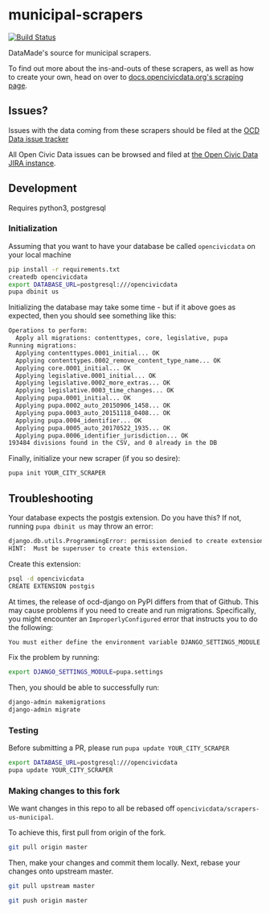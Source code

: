 municipal-scrapers
==================

[![Build Status](https://travis-ci.org/datamade/scrapers-us-municipal.svg?branch=v0.0.32)](https://travis-ci.org/datamade/scrapers-us-municipal)

DataMade's source for municipal scrapers.

To find out more about the ins-and-outs of these scrapers, as well as how to create your own, head on over to [docs.opencivicdata.org's scraping page](http://docs.opencivicdata.org/en/latest/scrape/index.html).

Issues?
-------

Issues with the data coming from these scrapers should be filed at the [OCD Data issue tracker](https://sunlight.atlassian.net/browse/DATA/)

All Open Civic Data issues can be browsed and filed at [the Open Civic Data JIRA instance](https://sunlight.atlassian.net/browse/OCD/).

## Development
Requires python3, postgresql

### Initialization
Assuming that you want to have your database be called `opencivicdata` on your local machine

```bash
pip install -r requirements.txt
createdb opencivicdata
export DATABASE_URL=postgresql:///opencivicdata
pupa dbinit us
```

Initializing the database may take some time - but if it above goes as expected, then you should see something like this:

```bash
Operations to perform:
  Apply all migrations: contenttypes, core, legislative, pupa
Running migrations:
  Applying contenttypes.0001_initial... OK
  Applying contenttypes.0002_remove_content_type_name... OK
  Applying core.0001_initial... OK
  Applying legislative.0001_initial... OK
  Applying legislative.0002_more_extras... OK
  Applying legislative.0003_time_changes... OK
  Applying pupa.0001_initial... OK
  Applying pupa.0002_auto_20150906_1458... OK
  Applying pupa.0003_auto_20151118_0408... OK
  Applying pupa.0004_identifier... OK
  Applying pupa.0005_auto_20170522_1935... OK
  Applying pupa.0006_identifier_jurisdiction... OK
193484 divisions found in the CSV, and 0 already in the DB
```

Finally, initialize your new scraper (if you so desire):

```bash
pupa init YOUR_CITY_SCRAPER
```

## Troubleshooting

Your database expects the postgis extension. Do you have this? If not, running `pupa dbinit us` may throw an error: 

```bash
django.db.utils.ProgrammingError: permission denied to create extension "postgis"
HINT:  Must be superuser to create this extension.
```

Create this extension:

```bash
psql -d opencivicdata
CREATE EXTENSION postgis
```

At times, the release of ocd-django on PyPI differs from that of Github. This may cause problems if you need to create and run migrations. Specifically, you might encounter an `ImproperlyConfigured` error that instructs you to do the following:

```bash
You must either define the environment variable DJANGO_SETTINGS_MODULE or call settings.configure() before accessing settings.
```

Fix the problem by running:

```bash
export DJANGO_SETTINGS_MODULE=pupa.settings
```

Then, you should be able to successfully run:

```bash
django-admin makemigrations
django-admin migrate
```

### Testing
Before submitting a PR, please run `pupa update YOUR_CITY_SCRAPER`

```bash
export DATABASE_URL=postgresql:///opencivicdata
pupa update YOUR_CITY_SCRAPER
```

### Making changes to this fork

We want changes in this repo to all be rebased off `opencivicdata/scrapers-us-municipal`.

To achieve this, first pull from origin of the fork.

```bash
git pull origin master
```

Then, make your changes and commit them locally. Next, rebase your changes onto
upstream master.


```bash
git pull upstream master
```

```bash
git push origin master
```